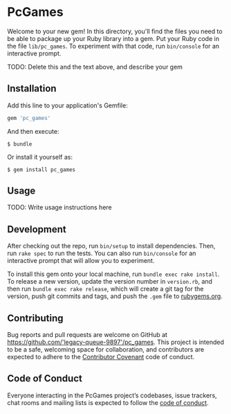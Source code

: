 # PcGames

Welcome to your new gem! In this directory, you'll find the files you need to be able to package up your Ruby library into a gem. Put your Ruby code in the file `lib/pc_games`. To experiment with that code, run `bin/console` for an interactive prompt.

TODO: Delete this and the text above, and describe your gem

## Installation

Add this line to your application's Gemfile:

```ruby
gem 'pc_games'
```

And then execute:

    $ bundle

Or install it yourself as:

    $ gem install pc_games

## Usage

TODO: Write usage instructions here

## Development

After checking out the repo, run `bin/setup` to install dependencies. Then, run `rake spec` to run the tests. You can also run `bin/console` for an interactive prompt that will allow you to experiment.

To install this gem onto your local machine, run `bundle exec rake install`. To release a new version, update the version number in `version.rb`, and then run `bundle exec rake release`, which will create a git tag for the version, push git commits and tags, and push the `.gem` file to [rubygems.org](https://rubygems.org).

## Contributing

Bug reports and pull requests are welcome on GitHub at https://github.com/'legacy-queue-9897'/pc_games. This project is intended to be a safe, welcoming space for collaboration, and contributors are expected to adhere to the [Contributor Covenant](http://contributor-covenant.org) code of conduct.

## Code of Conduct

Everyone interacting in the PcGames project’s codebases, issue trackers, chat rooms and mailing lists is expected to follow the [code of conduct](https://github.com/'legacy-queue-9897'/pc_games/blob/master/CODE_OF_CONDUCT.md).
